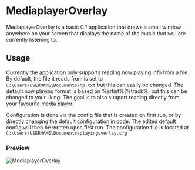 # MediaplayerOverlay

MediaplayerOverlay is a basic C# application that draws a small window anywhere on your screen that displays the name of the music that you are currently listening to. 


## Usage

Currently the application only supports reading now playing info from a file. By default, the file it reads from is set to <code>C:\Users\USERNAME\Documents\np.txt</code> but this can easily be changed. The default now playing format is based on %artist%|%track%, but this can be changed to your liking. 
The goal is to also support reading directly from your favourite media player.

Configuration is done via the config file that is created on first run, or by directly changing the default configuration in code. The edited default config will then be written  upon first run.
The configuration file is located at <code>C:\Users\USERNAME\Documents\playingoverlay.cfg</code>

### Preview

![MediaplayerOverlay](https://user-images.githubusercontent.com/9129712/93131309-23a90300-f6d4-11ea-8027-8f46c6c9f05a.png)
